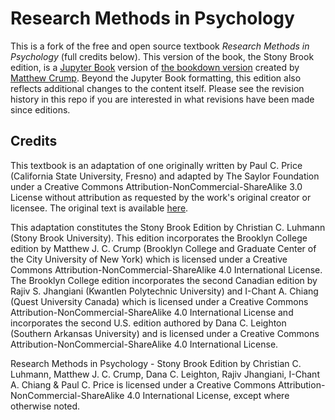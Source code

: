 # Research Methods in Psychology

This is a fork of the free and open source textbook _Research Methods in Psychology_ (full credits below).  This version of the book, the Stony Brook edition, is a [Jupyter Book](https://jupyterbook.org) version of [the bookdown version](https://github.com/CrumpLab/ResearchMethods) created by [Matthew Crump](https://crumplab.github.io).  Beyond the Jupyter Book formatting, this edition also reflects additional changes to the content itself.  Please see the revision history in this repo if you are interested in what revisions have been made since editions.




## Credits

This textbook is an adaptation of one originally written by Paul C. Price (California State University, Fresno) and adapted by The Saylor Foundation under a Creative Commons Attribution-NonCommercial-ShareAlike 3.0 License without attribution as requested by the work's original creator or licensee. The original text is available [here](https://www.saylor.org/books/).

This adaptation constitutes the Stony Brook Edition by Christian C. Luhmann (Stony Brook University).  This edition incorporates the Brooklyn College edition by Matthew J. C. Crump (Brooklyn College and Graduate Center of the City University of New York) which is licensed under a Creative Commons Attribution-NonCommercial-ShareAlike 4.0 International License.  The Brooklyn College edition incorporates the second Canadian edition by Rajiv S. Jhangiani (Kwantlen Polytechnic University) and I-Chant A. Chiang (Quest University Canada) which is licensed under a Creative Commons Attribution-NonCommercial-ShareAlike 4.0 International License and incorporates the second U.S. edition authored by Dana C. Leighton (Southern Arkansas University) and is licensed under a Creative Commons Attribution-NonCommercial-ShareAlike 4.0 International License. 

Research Methods in Psychology - Stony Brook Edition by Christian C. Luhmann, Matthew J. C. Crump, Dana C. Leighton, Rajiv Jhangiani, I-Chant A. Chiang & Paul C. Price is licensed under a Creative Commons Attribution-NonCommercial-ShareAlike 4.0 International License, except where otherwise noted.
